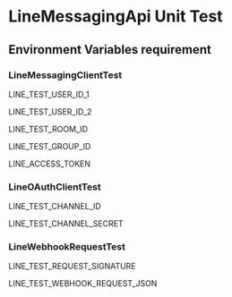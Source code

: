 # LineMessagingApi Unit Test

## Environment Variables requirement

### LineMessagingClientTest

LINE_TEST_USER_ID_1

LINE_TEST_USER_ID_2

LINE_TEST_ROOM_ID

LINE_TEST_GROUP_ID

LINE_ACCESS_TOKEN

### LineOAuthClientTest

LINE_TEST_CHANNEL_ID

LINE_TEST_CHANNEL_SECRET

### LineWebhookRequestTest

LINE_TEST_REQUEST_SIGNATURE

LINE_TEST_WEBHOOK_REQUEST_JSON

